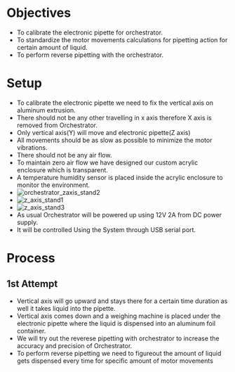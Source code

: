 # Objectives
* To calibrate the electronic pipette for orchestrator.
* To standardize the motor movements calculations for pipetting action for certain amount of liquid.
* To perform reverse pipetting with the orchestrator.



# Setup
* To calibrate the electronic pipette we need to fix the vertical axis on aluminum extrusion.
* There should not be any other travelling in x axis therefore X axis is removed from Orchestrator.
* Only vertical axis(Y) will move and electronic pipette(Z axis) 
* All movements should be as slow as possible to minimize the motor vibrations.
* There should not be any air flow.
* To maintain zero air flow we have designed our custom acrylic enclosure which is transparent.
* A temperature humidity sensor is placed inside the acrylic enclosure to monitor the environment.
* ![orchestrator_zaxis_stand2](https://user-images.githubusercontent.com/86110190/166415519-08fe76e7-5551-4820-ac81-f422eccf7eda.jpeg)
* ![z_axis_stand1](https://user-images.githubusercontent.com/86110190/166415534-36c64c72-fd34-4055-b7bd-e40dd1939496.jpeg)
* ![z_axis_stand3](https://user-images.githubusercontent.com/86110190/166415541-9aff5efa-e0a4-4db2-a418-b9eaecc15143.jpeg)
* As usual Orchestrator will be powered up using 12V 2A from DC power supply.
* It will be controlled Using the System through USB serial port.



# Process
## 1st Attempt
* Vertical axis will go upward and stays there for a certain time duration as well it takes liquid into the pipette.
* Vertical axis comes down and a weighing machine is placed under the electronic pipette where the liquid is dispensed into an aluminum foil container.
* We will try out the reverese pipetting with orchestrator to increase the accuracy and precision of Orchestrator.
* To perform reverse pipetting we need to figureout the amount of liquid gets dispensed every time for specific amount of motor movements
